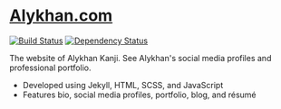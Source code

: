 # [Alykhan.com](http://alykhan.com)

[![Build Status](https://travis-ci.org/alykhank/alykhank.github.io.svg?branch=master)](https://travis-ci.org/alykhank/alykhank.github.io)
[![Dependency Status](https://gemnasium.com/alykhank/alykhank.github.io.svg)](https://gemnasium.com/alykhank/alykhank.github.io)

The website of Alykhan Kanji. See Alykhan's social media profiles and professional portfolio.

* Developed using Jekyll, HTML, SCSS, and JavaScript
* Features bio, social media profiles, portfolio, blog, and résumé
